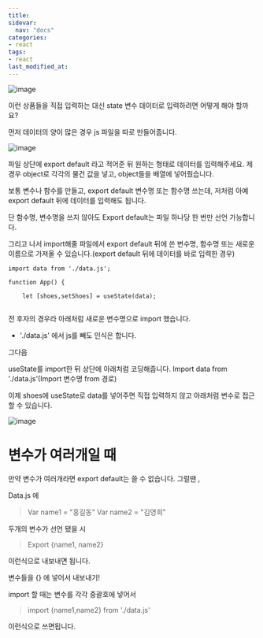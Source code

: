 ```yaml
---
title: 
sidevar:
  nav: "docs"
categories:
- react
tags:
- react
last_modified_at:
---
```


![image](https://user-images.githubusercontent.com/79133602/148221278-633fe646-22a9-4196-958f-b45963519e14.png)

이런 상품들을  직접 입력하는 대신 state 변수 데이터로 입력하려면 어떻게 해야 할까요?

먼저 데이터의 양이 많은 경우 js 파일을 따로 만들어줍니다.


![image](https://user-images.githubusercontent.com/79133602/148221565-d3b3592b-6b32-439f-b8b0-1ec043063f67.png)

파일 상단에 export default 라고 적어준 뒤 원하는 형태로 데이터를 입력해주세요.
제 경우 object로 각각의 물건 값을 넣고, object들을 배열에 넣어줬습니다. 

보통 변수나 함수를 만들고, export default 변수명 또는 함수명 쓰는데, 저처럼 아예  export default 뒤에 데이터를 입력해도 됩니다. 


단 함수명, 변수명을 쓰지 않아도 Export default는 파일 하나당 한 번만 선언 가능합니다. 

그리고 나서 import해줄 파일에서 export default 뒤에 쓴 변수명, 함수명 또는 새로운 이름으로 가져올 수 있습니다.(export default 뒤에 데이터를 바로 입력한 경우) 


```
import data from './data.js';

function App() {

    let [shoes,setShoes] = useState(data);


```

전 후자의 경우라 아래처럼 새로운 변수명으로 import 했습니다. 

* './data.js' 에서 js를 빼도 인식은 합니다.


그다음

useState를 import한 뒤 상단에 아래처럼 코딩해줍니다.
Import data from './data.js'(Import 변수명 from 경로)

이제 shoes에 useState로 data를 넣어주면 직접 입력하지 않고 아래처럼 변수로 
접근할 수 있습니다. 

![image](https://user-images.githubusercontent.com/79133602/148238168-cfeecc5e-59c7-4dd2-b1de-dc60a5b5987e.png)


# 변수가 여러개일 때

만약 변수가 여러개라면 export default는 쓸 수 없습니다. 
 그럴땐 ,

Data.js 에 

> Var name1 = "홍길동"
> Var name2 = "김영희"

두개의 변수가 선언 됐을 시

> Export  {name1, name2} 
 
이런식으로 내보내면 됩니다. 

변수들을 {} 에 넣어서 내보내기!

import 할 때는 변수를 각각 중괄호에 넣어서 

>import {name1,name2} from './data.js' 

이런식으로 쓰면됩니다. 